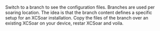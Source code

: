 Switch to a branch to see the configuration files. Branches are used per soaring location. The idea is that the branch content defines a specific setup for
an XCSoar installation. Copy the files of the branch over an existing XCSoar on your device, restar XCSoar and voila.
